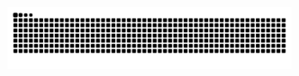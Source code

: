 

<div align="center">
  <img src="https://github.com/firdous-wani/firdous-wani/blob/output/github-contribution-grid-snake-dark.svg" alt="Snake Animation" />
</div>
